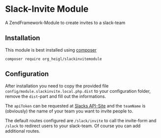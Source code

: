 # Slack-Invite Module

A ZendFramework-Module to create invites to a slack-team

## Installation

This module is best installed using [composer](https://getcomposer.org)

```composer require org_heigl/slackinvitemodule```

## Configuration

After installation you need to copy the provided file 
```config/module.slackinvite.local.php.dist``` to your configuration folder, 
remove the ```dist```-part and fill out the informations.

The ```apiToken``` can be requested at [Slacks API-Site](https://api.slack.com/docs/oauth-test-tokens) and the 
```teamName``` is (obviously) the name of your team you want to invite people to.

The default routes configured are ```/slack/invite``` to call the invite-form and
```/slack``` to redirect users to your slack-team. Of course you can add 
additional routes.

